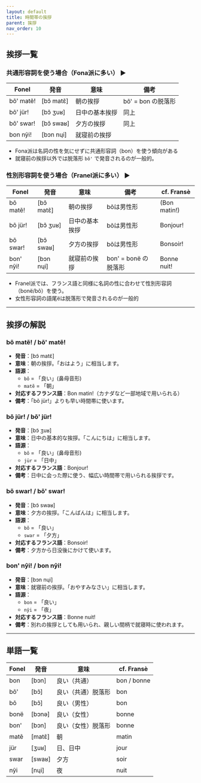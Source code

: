 ```yaml
---
layout: default
title: 時間帯の挨拶
parent: 挨拶
nav_order: 10
---
```


## 挨拶一覧

### 共通形容詞を使う場合（Fona派に多い） ▶

| Fonel            | 発音             | 意味               | 備考                        |
|------------------|------------------|--------------------|-----------------------------|
| bõ' matẽ!        | [bɔ̃ matɛ̃]      | 朝の挨拶           | bõ' = bon の脱落形          |
| bõ' jür!         | [bɔ̃ ʒuʁ]        | 日中の基本挨拶     | 同上                        |
| bõ' swar!        | [bɔ̃ swaʁ]       | 夕方の挨拶         | 同上                        |
| bon nŷi!         | [bɔn nɥi]        | 就寝前の挨拶       |                             |

- Fona派は名詞の性を気にせずに共通形容詞（bon）を使う傾向がある
- 就寝前の挨拶以外では脱落形 `bõ'` で発音されるのが一般的。


### 性別形容詞を使う場合（Franel派に多い） ▶


| Fonel            | 発音             | 意味               | 備考                        | cf. Fransè    |
|------------------|------------------|--------------------|-----------------------------|---------------|
| bõ matẽ!         | [bɔ̃ matɛ̃]      | 朝の挨拶           | bõは男性形                  | (Bon matin!)  |
| bõ jür!          | [bɔ̃ ʒuʁ]        | 日中の基本挨拶     | bõは男性形                  | Bonjour!      |
| bõ swar!         | [bɔ̃ swaʁ]       | 夕方の挨拶         | bõは男性形                  | Bonsoir!      |
| bon' nŷi!        | [bɔn nɥi]        | 就寝前の挨拶       | bon' = bonë の脱落形        | Bonne nuit!   |

- Franel派では、フランス語と同様に名詞の性に合わせて性別形容詞（bonë/bõ）を使う。
- 女性形容詞の語尾ëは脱落形で発音されるのが一般的

---

## 挨拶の解説

### bõ matẽ! / bõ' matẽ! 
- **発音**：[bɔ̃ matɛ̃]
- **意味**：朝の挨拶。「おはよう」に相当します。
- **語源**：
  - `bõ` = 「良い」(鼻母音形)
  - `matẽ` = 「朝」
- **対応するフランス語**：Bon matin!（カナダなど一部地域で用いられる）
- **備考**：「bõ jür!」よりも早い時間帯に使います。

### bõ jür! / bõ' jür!
- **発音**：[bɔ̃ ʒuʁ]
- **意味**：日中の基本的な挨拶。「こんにちは」に相当します。
- **語源**：
  - `bõ` = 「良い」(鼻母音形)
  - `jür` = 「日中」
- **対応するフランス語**：Bonjour!
- **備考**：日中に会った際に使う、幅広い時間帯で用いられる挨拶です。

### bõ swar! / bõ' swar!
- **発音**：[bɔ̃ swaʁ]
- **意味**：夕方の挨拶。「こんばんは」に相当します。
- **語源**：
  - `bõ` = 「良い」
  - `swar` = 「夕方」
- **対応するフランス語**：Bonsoir!
- **備考**：夕方から日没後にかけて使います。

### bon' nŷi! / bon nŷi!
- **発音**：[bɔn nɥi]
- **意味**：就寝前の挨拶。「おやすみなさい」に相当します。
- **語源**：
  - `bon` = 「良い」
  - `nŷi` = 「夜」
- **対応するフランス語**：Bonne nuit!
- **備考**：別れの挨拶としても用いられ、親しい間柄で就寝時に使われます。

---

## 単語一覧

| Fonel     | 発音      | 意味                          | cf. Fransè     |
|-----------|-----------|-------------------------------|----------------|
| bon       | [bɔn]     | 良い（共通）                  | bon / bonne    |
| bõ'       | [bɔ̃]     | 良い（共通）脱落形            | bon            |
| bõ        | [bɔ̃]     | 良い（男性）                  | bon            |
| bonë      | [bɔnə]    | 良い（女性）                  | bonne          |
| bon'      | [bɔn]     | 良い（女性）脱落形            | bonne          |
| matẽ      | [matɛ̃]   | 朝                            | matin          |
| jür       | [ʒuʁ]     | 日、日中                      | jour           |
| swar      | [swaʁ]    | 夕方                          | soir           |
| nŷi       | [nɥi]     | 夜                            | nuit           |
